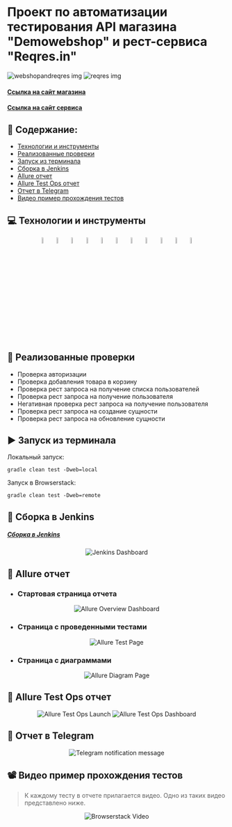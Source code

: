 # Проект по автоматизации тестирования API магазина "Demowebshop" и рест-сервиса "Reqres.in"
<img title="webshopandreqres img" src="images/demowebshop.png">
<img title="reqres img" src="images/reqresIn.png">

#### <a target="_blank" href="http://webshopandreqres.tricentis.com/">Ссылка на сайт магазина</a>
#### <a target="_blank" href="https://reqres.in/">Ссылка на сайт сервиса</a>


## :floppy_disk: Содержание:
- <a href="#computer-технологии-и-инструменты">Технологии и инструменты</a>
- <a href="#notebook_with_decorative_cover-реализованные-проверки">Реализованные проверки</a>
- <a href="#arrow_forward-запуск-из-терминала">Запуск из терминала</a>
- <a href="#electric_plug-сборка-в-Jenkins">Сборка в Jenkins</a>
- <a href="#open_book-allure-отчет">Allure отчет</a>
- <a href="#hammer-allure-test-ops-отчет">Allure Test Ops отчет</a>
- <a href="#robot-отчет-в-telegram">Отчет в Telegram</a>
- <a href="#film_projector-видео-пример-прохождения-тестов">Видео пример прохождения тестов</a>

## :computer: Технологии и инструменты
<p align="center">
<img width="6%" title="IntelliJ IDEA" src="images/logo/Intelij_IDEA.svg">
<img width="6%" title="Java" src="images/logo/Java.svg">
<img width="6%" title="Selenide" src="images/logo/Selenide.svg">
<img width="6%" title="Appium" src="images/logo/appium.svg">
<img width="6%" title="Selenoid" src="images/logo/Selenoid.svg">
<img width="6%" title="Allure Report" src="images/logo/Allure_Report.svg">
<img width="6%" title="Gradle" src="images/logo/Gradle.svg">
<img width="6%" title="JUnit5" src="images/logo/JUnit5.svg">
<img width="6%" title="GitHub" src="images/logo/GitHub.svg">
<img width="6%" title="Jenkins" src="images/logo/Jenkins.svg">
<img width="6%" title="Telegram" src="images/logo/Telegram.svg">
</p>

## :notebook_with_decorative_cover: Реализованные проверки
- Проверка авторизации
- Проверка добавления товара в корзину
- Проверка рест запроса на получение списка пользователей
- Проверка рест запроса на получение пользователя
- Негативная проверка рест запроса на получение пользователя
- Проверка рест запроса на создание сущности
- Проверка рест запроса на обновление сущности

## :arrow_forward: Запуск из терминала
Локальный запуск:
```
gradle clean test -Dweb=local
```
Запуск в Browserstack:
```
gradle clean test -Dweb=remote
```

## :electric_plug: Сборка в Jenkins
##### <a target="_blank" href="https://jenkins.autotests.cloud/view/C12-BochkarevAlexej/job/C12-BochkarevAlexej-lesson18/">Сборка в Jenkins</a>
<p align="center">
<img title="Jenkins Dashboard" src="images/jenkinsrest.png">
</p>  

## :open_book: Allure отчет
- ### Стартовая страница отчета
<p align="center">
<img title="Allure Overview Dashboard" src="images/allureOverview.png">
</p>

- ### Страница с проведенными тестами
<p align="center">
<img title="Allure Test Page" src="images/allureRestsuites.png">
</p>

- ### Страница с диаграммами
<p align="center">
<img title="Allure Diagram Page" src="images/allreRestgraphs.png">
</p>


## :hammer: Allure Test Ops отчет
<p align="center">
<img title="Allure Test Ops Launch" src="images/allureTestOpsLaunchRest.png">
<img title="Allure Test Ops Dashboard" src="images/allureTORest.png">
</p>

## :robot: Отчет в Telegram
<p align="center">
<img title="Telegram notification message" src="images/telegramrest.png">
</p>

## :film_projector: Видео пример прохождения тестов
> К каждому тесту в отчете прилагается видео. Одно из таких видео представлено ниже.
<p align="center">
  <img title="Browserstack Video" src="images/gif/shopVideo.gif">
</p>